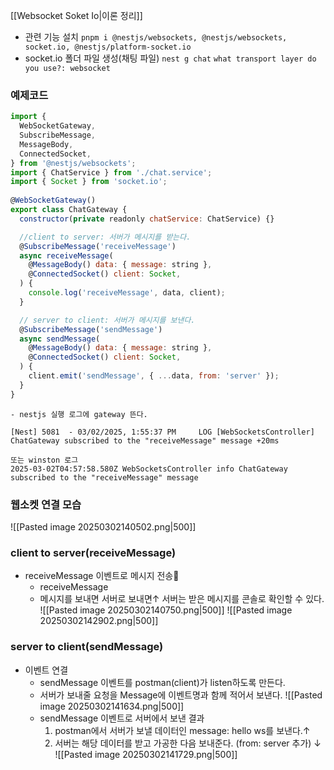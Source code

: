 [[Websocket Soket Io|이론 정리]] 
- 관련 기능 설치
	`pnpm i @nestjs/websockets, @nestjs/websockets, socket.io, @nestjs/platform-socket.io`
- socket.io 폴더 파일 생성(채팅 파일)
	`nest g chat`
	`what transport layer do you use?: websocket`

### 예제코드
```node.js
import {  
  WebSocketGateway,  
  SubscribeMessage,  
  MessageBody,  
  ConnectedSocket,  
} from '@nestjs/websockets';  
import { ChatService } from './chat.service';  
import { Socket } from 'socket.io';  
  
@WebSocketGateway()  
export class ChatGateway {  
  constructor(private readonly chatService: ChatService) {}  

  //client to server: 서버가 메시지를 받는다.
  @SubscribeMessage('receiveMessage')  
  async receiveMessage(  
    @MessageBody() data: { message: string },  
    @ConnectedSocket() client: Socket,  
  ) {  
    console.log('receiveMessage', data, client);  
  } 

  // server to client: 서버가 메시지를 보낸다.
  @SubscribeMessage('sendMessage')  
  async sendMessage(  
    @MessageBody() data: { message: string },  
    @ConnectedSocket() client: Socket,  
  ) {  
    client.emit('sendMessage', { ...data, from: 'server' });  
  }  
}

```

	- nestjs 실행 로그에 gateway 뜬다.
```
[Nest] 5081  - 03/02/2025, 1:55:37 PM     LOG [WebSocketsController] ChatGateway subscribed to the "receiveMessage" message +20ms

또는 winston 로그
2025-03-02T04:57:58.580Z WebSocketsController info ChatGateway subscribed to the "receiveMessage" message
```


### 웹소켓 연결 모습
![[Pasted image 20250302140502.png|500]]
### client to server(receiveMessage)
- receiveMessage 이벤트로 메시지 전송
	- receiveMessage
	- 메시지를 보내면 서버로 보내면↑ 서버는 받은 메시지를 콘솔로 확인할 수 있다.
	  ![[Pasted image 20250302140750.png|500]]
	![[Pasted image 20250302142902.png|500]]
### server to client(sendMessage)
- 이벤트 연결
	- sendMessage 이벤트를 postman(client)가 listen하도록 만든다.
	- 서버가 보내줄 요청을 Message에 이벤트명과 함께 적어서 보낸다.
		![[Pasted image 20250302141634.png|500]]
	- sendMessage 이벤트로 서버에서 보낸 결과
		1. postman에서 서버가 보낼 데이터인 message: hello ws를 보낸다.↑
		2. 서버는 해당 데이터를 받고 가공한 다음 보내준다. (from: server 추가) ↓
			![[Pasted image 20250302141729.png|500]]
	
